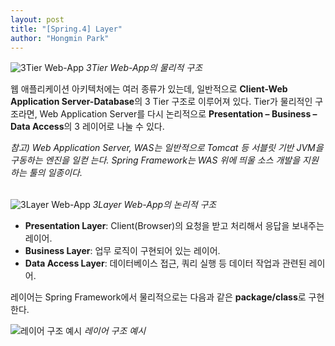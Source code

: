 ```yaml
---
layout: post
title: "[Spring.4] Layer"
author: "Hongmin Park"
---
```


![3Tier Web-App](https://mail.google.com/mail/u/0?ui=2&ik=e26376f5e4&attid=0.7&permmsgid=msg-f:1636654941270037225&th=16b690ff6a49d2e9&view=fimg&sz=s0-l75-ft&attbid=ANGjdJ-bE_Qpe6hUlMhM5Kx0o_IRuDpA-9f_3QtSxNZVkxhjA1Yj-mdW8hi-Fn_qDJzQYjKolZMTRqYzY7wR49OzEcH129YMFT0lFgfKRKxGcTxY9dmZYbgaNBw8By8&disp=emb "3 Tier Web-App")
_3Tier Web-App의 물리적 구조_

웹 애플리케이션 아키텍처에는 여러 종류가 있는데, 일반적으로 **Client-Web Application Server-Database**의 3 Tier 구조로 이루어져 있다. Tier가 물리적인 구조라면, Web Application Server를 다시 논리적으로 **Presentation – Business – Data Access**의 3 레이어로 나눌 수 있다.<br>

*참고) Web Application Server, WAS는 일반적으로 Tomcat 등 서블릿 기반 JVM을 구동하는 엔진을 일컫 는다. Spring Framework는 WAS 위에 띄울 소스 개발을 지원하는 툴의 일종이다.*<br><br>

![3Layer Web-App](https://mail.google.com/mail/u/0?ui=2&ik=e26376f5e4&attid=0.8&permmsgid=msg-f:1636654941270037225&th=16b690ff6a49d2e9&view=fimg&sz=s0-l75-ft&attbid=ANGjdJ-sH330JOllqhTl2n734vk9P4D_Dao9j8FNzwx0GHY2WLR8aYCoQNa2vN7RCViQvPx2-AFp_5atQXWs01KQc1AkVreyfGrWLJVF1L5vooriJ-5iQT9pNbFtJ_A&disp=emb "3 Lyaer Web-App")
_3Layer Web-App의 논리적 구조_

* **Presentation Layer**: Client(Browser)의 요청을 받고 처리해서 응답을 보내주는 레이어.
* **Business Layer**: 업무 로직이 구현되어 있는 레이어.
* **Data Access Layer**: 데이터베이스 접근, 쿼리 실행 등 데이터 작업과 관련된 레이어.

 
레이어는 Spring Framework에서 물리적으로는 다음과 같은 **package/class**로 구현한다.<br>

![레이어 구조 예시](https://mail.google.com/mail/u/0?ui=2&ik=e26376f5e4&attid=0.9&permmsgid=msg-f:1636654941270037225&th=16b690ff6a49d2e9&view=fimg&sz=s0-l75-ft&attbid=ANGjdJ9vxYkveWKgPynXiAa6S9dEHU1cztlt5vjzZGxp00Q0kX7fSqPuO1nhDF16JkewkuJH2nBVYRR1gIF8xlLHw4TzF_24o9D90FyNrUrSNLWknvvuMSRnS6kwb5g&disp=emb "레이어 구조 예시")
_레이어 구조 예시_
